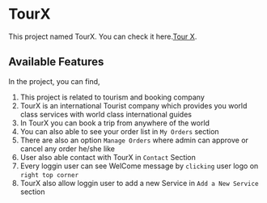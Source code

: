 # TourX

This project named TourX. You can check it here.[Tour X](https://tourx-3491b.web.app/).

## Available Features

In the project, you can find,
1. This project is related to tourism and booking company
2. TourX is an international Tourist company which provides you world class services with world class international guides
3. In TourX you can book a trip from anywhere of the world
4. You can also able to see your order list in `My Orders` section
5. There are also an option `Manage Orders` where admin can approve or cancel any order he/she like
6. User also able contact with TourX in `Contact` Section
7. Every loggin user can see WelCome message by `clicking` user logo on `right top corner`
8. TourX also allow loggin user to add a new Service in `Add a New Service` section
